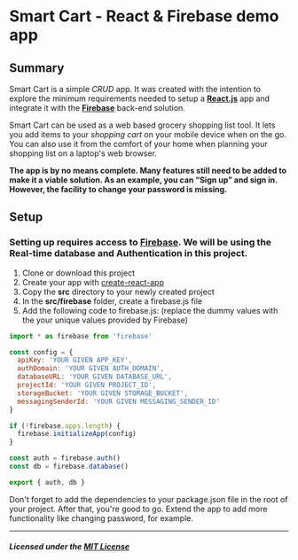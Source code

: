 # Smart Cart - React & Firebase demo app
## Summary

Smart Cart is a simple *CRUD* app. It was created with the intention to explore the minimum requirements  needed to setup a **[React.js](https://reactjs.org/)** app and integrate it with the **[Firebase](https://firebase.google.com/)** back-end solution.

Smart Cart  can be used as a web based grocery shopping list tool. It lets you add items to your *shopping cart* on your mobile device when on the go. You can also use it from the comfort of your home when planning your shopping list on a laptop's web browser.

**The app is by no means complete. Many features still need to be added to make it a viable solution. As an example, you can “Sign up” and sign in. However, the facility to change your password is missing.**

## Setup
### Setting up requires access to [Firebase](https://firebase.google.com/). We will be using the Real-time database and Authentication in this project.
1. Clone or download this project
2. Create your app with [create-react-app](https://github.com/facebook/create-react-app/blob/master/packages/react-scripts/template/README.md)
3. Copy the **src** directory to your newly created project
4. In the **src/firebase** folder, create a firebase.js file
5.  Add the following code to firebase.js: (replace the dummy values with the your unique values provided by Firebase)
```javascript
import * as firebase from 'firebase'

const config = {
  apiKey: 'YOUR GIVEN APP_KEY',
  authDomain: 'YOUR GIVEN AUTH_DOMAIN',
  databaseURL: 'YOUR GIVEN DATABASE_URL',
  projectId: 'YOUR GIVEN PROJECT_ID',
  storageBucket: 'YOUR GIVEN STORAGE_BUCKET',
  messagingSenderId: 'YOUR GIVEN MESSAGING_SENDER_ID'
}

if (!firebase.apps.length) {
  firebase.initializeApp(config)
}

const auth = firebase.auth()
const db = firebase.database()

export { auth, db }
```

Don't forget to add the dependencies to your package.json file in the root of your project.
After that, you're good to go. Extend the app to add more functionality like changing password, for example.
***
##### Licensed under the [MIT License](LICENSE)
